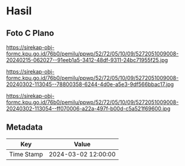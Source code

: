 # Hasil

## Foto C Plano

https://sirekap-obj-formc.kpu.go.id/76b0/pemilu/ppwp/52/72/05/10/09/5272051009008-20240215-062027--91eeb1a5-3412-48df-9311-24bc71955f25.jpg

https://sirekap-obj-formc.kpu.go.id/76b0/pemilu/ppwp/52/72/05/10/09/5272051009008-20240302-113045--78800358-6244-4d0e-a5e3-9df566bbac17.jpg

https://sirekap-obj-formc.kpu.go.id/76b0/pemilu/ppwp/52/72/05/10/09/5272051009008-20240302-113054--ff070006-a22a-497f-b00d-c5a521f69600.jpg


## Metadata

| Key        | Value               |
| ---------- | ------------------- |
| Time Stamp | 2024-03-02 12:00:00 |




